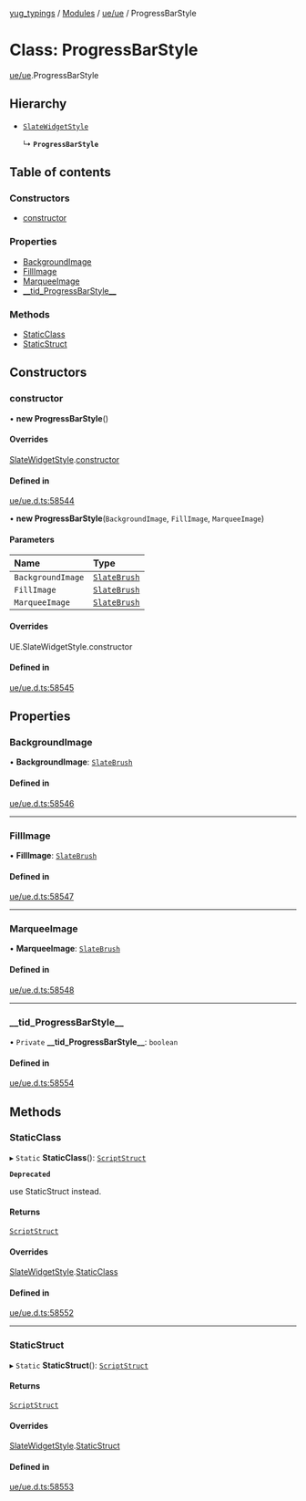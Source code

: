 [yug_typings](../README.md) / [Modules](../modules.md) / [ue/ue](../modules/ue_ue.md) / ProgressBarStyle

# Class: ProgressBarStyle

[ue/ue](../modules/ue_ue.md).ProgressBarStyle

## Hierarchy

- [`SlateWidgetStyle`](ue_ue.SlateWidgetStyle.md)

  ↳ **`ProgressBarStyle`**

## Table of contents

### Constructors

- [constructor](ue_ue.ProgressBarStyle.md#constructor)

### Properties

- [BackgroundImage](ue_ue.ProgressBarStyle.md#backgroundimage)
- [FillImage](ue_ue.ProgressBarStyle.md#fillimage)
- [MarqueeImage](ue_ue.ProgressBarStyle.md#marqueeimage)
- [\_\_tid\_ProgressBarStyle\_\_](ue_ue.ProgressBarStyle.md#__tid_progressbarstyle__)

### Methods

- [StaticClass](ue_ue.ProgressBarStyle.md#staticclass)
- [StaticStruct](ue_ue.ProgressBarStyle.md#staticstruct)

## Constructors

### constructor

• **new ProgressBarStyle**()

#### Overrides

[SlateWidgetStyle](ue_ue.SlateWidgetStyle.md).[constructor](ue_ue.SlateWidgetStyle.md#constructor)

#### Defined in

[ue/ue.d.ts:58544](https://github.com/YugMetaverse/yug_typings/blob/b7d9b19/ue/ue.d.ts#L58544)

• **new ProgressBarStyle**(`BackgroundImage`, `FillImage`, `MarqueeImage`)

#### Parameters

| Name | Type |
| :------ | :------ |
| `BackgroundImage` | [`SlateBrush`](ue_ue.SlateBrush.md) |
| `FillImage` | [`SlateBrush`](ue_ue.SlateBrush.md) |
| `MarqueeImage` | [`SlateBrush`](ue_ue.SlateBrush.md) |

#### Overrides

UE.SlateWidgetStyle.constructor

#### Defined in

[ue/ue.d.ts:58545](https://github.com/YugMetaverse/yug_typings/blob/b7d9b19/ue/ue.d.ts#L58545)

## Properties

### BackgroundImage

• **BackgroundImage**: [`SlateBrush`](ue_ue.SlateBrush.md)

#### Defined in

[ue/ue.d.ts:58546](https://github.com/YugMetaverse/yug_typings/blob/b7d9b19/ue/ue.d.ts#L58546)

___

### FillImage

• **FillImage**: [`SlateBrush`](ue_ue.SlateBrush.md)

#### Defined in

[ue/ue.d.ts:58547](https://github.com/YugMetaverse/yug_typings/blob/b7d9b19/ue/ue.d.ts#L58547)

___

### MarqueeImage

• **MarqueeImage**: [`SlateBrush`](ue_ue.SlateBrush.md)

#### Defined in

[ue/ue.d.ts:58548](https://github.com/YugMetaverse/yug_typings/blob/b7d9b19/ue/ue.d.ts#L58548)

___

### \_\_tid\_ProgressBarStyle\_\_

• `Private` **\_\_tid\_ProgressBarStyle\_\_**: `boolean`

#### Defined in

[ue/ue.d.ts:58554](https://github.com/YugMetaverse/yug_typings/blob/b7d9b19/ue/ue.d.ts#L58554)

## Methods

### StaticClass

▸ `Static` **StaticClass**(): [`ScriptStruct`](ue_ue.ScriptStruct.md)

**`Deprecated`**

use StaticStruct instead.

#### Returns

[`ScriptStruct`](ue_ue.ScriptStruct.md)

#### Overrides

[SlateWidgetStyle](ue_ue.SlateWidgetStyle.md).[StaticClass](ue_ue.SlateWidgetStyle.md#staticclass)

#### Defined in

[ue/ue.d.ts:58552](https://github.com/YugMetaverse/yug_typings/blob/b7d9b19/ue/ue.d.ts#L58552)

___

### StaticStruct

▸ `Static` **StaticStruct**(): [`ScriptStruct`](ue_ue.ScriptStruct.md)

#### Returns

[`ScriptStruct`](ue_ue.ScriptStruct.md)

#### Overrides

[SlateWidgetStyle](ue_ue.SlateWidgetStyle.md).[StaticStruct](ue_ue.SlateWidgetStyle.md#staticstruct)

#### Defined in

[ue/ue.d.ts:58553](https://github.com/YugMetaverse/yug_typings/blob/b7d9b19/ue/ue.d.ts#L58553)
